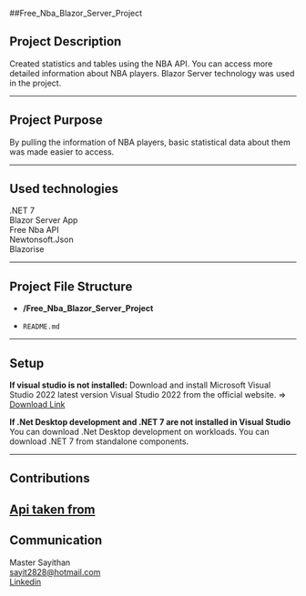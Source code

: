 ##Free_Nba_Blazor_Server_Project

## Project Description

Created statistics and tables using the NBA API. You can access more detailed information about NBA players. Blazor Server technology was used in the project.

---
## Project Purpose

By pulling the information of NBA players, basic statistical data about them was made easier to access.

---
## Used technologies

.NET 7<br>
Blazor Server App<br>
Free Nba API<br>
Newtonsoft.Json<br>
Blazorise

---
## Project File Structure

- **/Free_Nba_Blazor_Server_Project**
 
- `README.md`


---
## Setup
**If visual studio is not installed:**
Download and install Microsoft Visual Studio 2022 latest version Visual Studio 2022 from the official website. => [Download Link](https://visualstudio.microsoft.com/tr/vs/)

**If .Net Desktop development and .NET 7 are not installed in Visual Studio**
You can download .Net Desktop development on workloads. You can download .NET 7 from standalone components.


---
## Contributions

[Api taken from ](https://rapidapi.com/theapiguy/api/free-nba/)
---

## Communication

Master Sayithan <br>
sayit2828@hotmail.com <br>
[Linkedin](https://www.linkedin.com/in/sayithan-usta-aa34b4202/)

